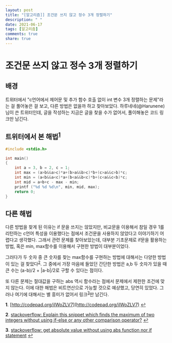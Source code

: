 ```yaml
---
layout: post
title: "[알고리즘]] 조건문 쓰지 않고 정수 3개 정렬하기"
description: " "
date: 2021-06-17
tags: [알고리즘]
comments: true
share: true
---
```


# 조건문 쓰지 않고 정수 3개 정렬하기

## 배경

트위터에서 "c언어에서 제어문 및 추가 함수 호출 없이 int 변수 3개 정렬하는 문제"라는 걸 풀어놓은 걸 보고, 다른 방법은 없을까 하고 찾아보았다.
하루네네(@Harunene)님이 쓴 트위터인데, 글을 작성하는 지금은 글을 찾을 수가 없어서, 풀이해놓은 코드 링크만 남긴다.

## 트위터에서 본 해법<sup id="a1">[1](#f1)</sup>

```c
#include <stdio.h>

int main()
{
    int a = 3, b = 2, c = 1;
    int max = (a>b&&a>c)*a+(b>a&&b>c)*b+(c>a&&c>b)*c;
    int min = (a<b&&a<c)*a+(b<a&&b<c)*b+(c<a&&c<b)*c;
    int mid = a+b+c - max - min;
    printf ("%d %d %d\n", min, mid, max);
    return 0;
}
```

## 다른 해법

다른 방법을 찾게 된 이유는 if 문을 쓰지는 않았지만, 비교문을 이용해서 참일 경우 1를 리턴하는 c언어 특성을 이용했다는 점에서 조건문을 사용하지 않았다고 이야기하기 어렵다고 생각했다. 그래서 관련 문제를 찾아보았는데, 대부분 기초문제로 if문을 활용하는 방법, 혹은 min, max함수를 이용해서 구현한 방법이 대부분이었다.

그러다가 두 숫자 중 큰 숫자를 찾는 max함수를 구현하는 방법에 대해서는 다양한 방법이 있는 걸 찾았다<sup id="a2">[2](#f2)</sup>.
그 중에서 가장 마음에 들었던 간단한 방법은 a,b 두 숫자가 있을 때 큰 수는 (a-b)/2 + |a-b|/2로 구할 수 있다는 점이다.

또 다른 문제는 절대값을 구하는 abs 역시 함수라는 점에서 문제에서 제한한 조건에 맞지 않는다. 이에 대한 해법은 비트연산으로 가능할 것으로 예상했고, 당연히 있었다. 그러나 여기에 대해서는 별 흥미가 없어서 링크<sup id="a3">[3](#f3)</sup>만 남긴다.

<b id="f1">1</b>. [http://codepad.org/iIWoZLV7](http://codepad.org/iIWoZLV7) [↩](#a1)

<b id="f2">2</b>. [stackoverflow: Explain this snippet which finds the maximum of two integers without using if-else or any other comparison operator?](http://stackoverflow.com/questions/4772780/explain-this-snippet-which-finds-the-maximum-of-two-integers-without-using-if-el) [↩](#a2)

<b id="f3">3</b>. [stackoverflow: get absolute value without using abs function nor if statement](http://stackoverflow.com/questions/9772348/get-absolute-value-without-using-abs-function-nor-if-statement) [↩](#a3)